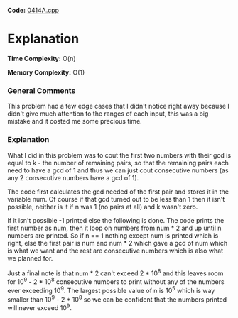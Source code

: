 **Code:** [0414A.cpp](./0414A.cpp)

# Explanation

**Time Complexity:** O(n)

**Memory Complexity:** O(1)

### General Comments

This problem had a few edge cases that I didn't notice right away because I didn't give much attention to the ranges of each input, this was a big mistake and it costed me some precious time.

### Explanation

What I did in this problem was to cout the first two numbers with their gcd is equal to k - the number of remaining pairs, so that the remaining pairs each need to have a gcd of 1 and thus we can just cout consecutive numbers (as any 2 consecutive numbers have a gcd of 1).

The code first calculates the gcd needed of the first pair and stores it in the variable num. Of course if that gcd turned out to be less than 1 then it isn't possible, neither is it if n was 1 (no pairs at all) and k wasn't zero.

If it isn't possible -1 printed else the following is done. The code prints the first number as num, then it loop on numbers from num * 2 and up until n numbers are printed. So if n == 1 nothing except num is printed which is right, else the first pair is num and num * 2 which gave a gcd of num which is what we want and the rest are consecutive numbers which is also what we planned for.

Just a final note is that num * 2 can't exceed 2 * 10<sup>8</sup> and this leaves room for 10<sup>9</sup> - 2 * 10<sup>8</sup> consecutive numbers to print without any of the numbers ever exceeding 10<sup>9</sup>. The largest possible value of n is 10<sup>5</sup> which is way smaller than 10<sup>9</sup> - 2 * 10<sup>8</sup> so we can be confident that the numbers printed will never exceed 10<sup>9</sup>.
